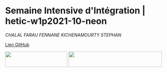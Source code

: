 # Semaine Intensive d'Intégration | hetic-w1p2021-10-neon
*CHALAL FARAU FENNANE KICHENAMOURTY STEPHAN*

[Lien GitHub](https://github.com/Benjigo93/hetic-w1p2021-10-neon)

<img src="../assets/haribo-logo.png" width="200" height="50"> <img src="../assets/hetic-logo.png" width="300" height="50">
